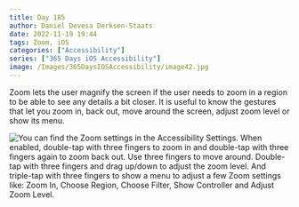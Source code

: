 ```yaml
---
title: Day 185
author: Daniel Devesa Derksen-Staats
date: 2022-11-19 19:44
tags: Zoom, iOS
categories: ["Accessibility"]
series: ["365 Days iOS Accessibility"]
image: /Images/365DaysIOSAccessibility/image42.jpg
---
```


Zoom lets the user magnify the screen if the user needs to zoom in a region to be able to see any details a bit closer. It is useful to know the gestures that let you zoom in, back out, move around the screen, adjust zoom level or show its menu.

![You can find the Zoom settings in the Accessibility Settings. When enabled, double-tap with three fingers to zoom in and double-tap with three fingers again to zoom back out. Use three fingers to move around. Double-tap with three fingers and drag up/down to adjust the zoom level. And triple-tap with three fingers to show a menu to adjust a few Zoom settings like: Zoom In, Choose Region, Choose Filter, Show Controller and Adjust Zoom Level.](/Images/365DaysIOSAccessibility/image42.jpg)

